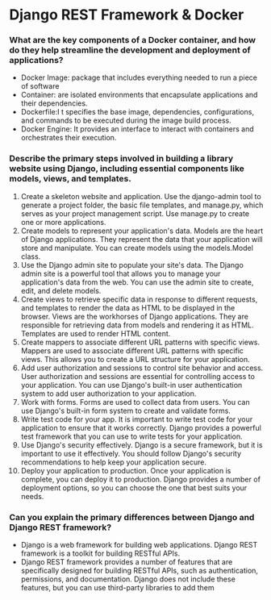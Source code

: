 # Django REST Framework & Docker

### What are the key components of a Docker container, and how do they help streamline the development and deployment of applications?
- Docker Image: package that includes everything needed to run a piece of software
- Container: are isolated environments that encapsulate applications and their dependencies.
- Dockerfile:I t specifies the base image, dependencies, configurations, and commands to be executed during the image build process.
- Docker Engine: It provides an interface to interact with containers and orchestrates their execution.

### Describe the primary steps involved in building a library website using Django, including essential components like models, views, and templates.
1. Create a skeleton website and application. Use the django-admin tool to generate a project folder, the basic file templates, and manage.py, which serves as your project management script. Use manage.py to create one or more applications.
2. Create models to represent your application's data. Models are the heart of Django applications. They represent the data that your application will store and manipulate. You can create models using the models.Model class.
3. Use the Django admin site to populate your site's data. The Django admin site is a powerful tool that allows you to manage your application's data from the web. You can use the admin site to create, edit, and delete models.
4. Create views to retrieve specific data in response to different requests, and templates to render the data as HTML to be displayed in the browser. Views are the workhorses of Django applications. They are responsible for retrieving data from models and rendering it as HTML. Templates are used to render HTML content.
5. Create mappers to associate different URL patterns with specific views. Mappers are used to associate different URL patterns with specific views. This allows you to create a URL structure for your application.
6. Add user authorization and sessions to control site behavior and access. User authorization and sessions are essential for controlling access to your application. You can use Django's built-in user authentication system to add user authorization to your application.
7. Work with forms. Forms are used to collect data from users. You can use Django's built-in form system to create and validate forms.
8. Write test code for your app. It is important to write test code for your application to ensure that it works correctly. Django provides a powerful test framework that you can use to write tests for your application.
9. Use Django's security effectively. Django is a secure framework, but it is important to use it effectively. You should follow Django's security recommendations to help keep your application secure.
10. Deploy your application to production. Once your application is complete, you can deploy it to production. Django provides a number of deployment options, so you can choose the one that best suits your needs.
### Can you explain the primary differences between Django and Django REST framework?
- Django is a web framework for building web applications. Django REST framework is a toolkit for building RESTful APIs.
- Django REST framework provides a number of features that are specifically designed for building RESTful APIs, such as authentication, permissions, and documentation. Django does not include these features, but you can use third-party libraries to add them